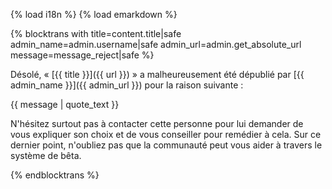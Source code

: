 {% load i18n %}
{% load emarkdown %}

{% blocktrans with title=content.title|safe admin_name=admin.username|safe admin_url=admin.get_absolute_url message=message_reject|safe %}

Désolé, « [{{ title }}]({{ url }}) » a malheureusement été dépublié par 
[{{ admin_name }}]({{ admin_url }}) pour la raison suivante :

{{ message | quote_text }}

N'hésitez surtout pas à contacter cette personne pour lui demander de 
vous expliquer son choix et de vous conseiller pour remédier à cela. Sur ce 
dernier point, n'oubliez pas que la communauté peut vous aider à travers le 
système de bêta.

{% endblocktrans %}
